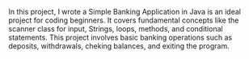 In this project, I wrote a Simple Banking Application in Java is an ideal project for coding beginners. It covers fundamental concepts like the scanner class for input, Strings, loops, methods, and conditional statements. 
This project involves basic banking operations such as deposits, withdrawals, cheking balances, and exiting the program.
